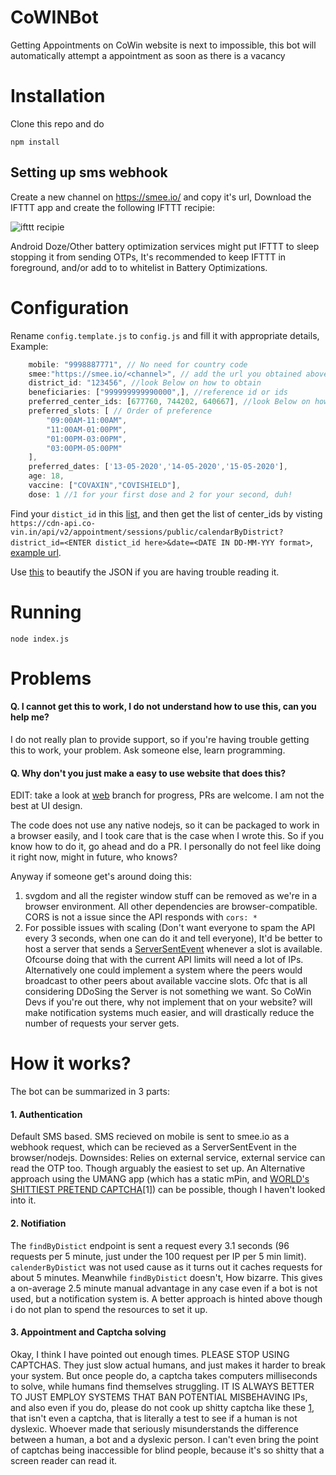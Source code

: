# CoWINBot
Getting Appointments on CoWin website is next to impossible, this bot will automatically attempt a appointment as soon as there is a vacancy

# Installation

Clone this repo and do
```
npm install
```

## Setting up sms webhook
Create a new channel on https://smee.io/ and copy it's url,
Download the IFTTT app and create the following IFTTT recipie:

![ifttt recipie](https://i.ibb.co/Ry4JRhL/ifttt.png)

Android Doze/Other battery optimization services might put IFTTT to sleep stopping it from sending OTPs, It's recommended to keep IFTTT in foreground, and/or add to to whitelist in Battery Optimizations.
# Configuration
Rename `config.template.js` to `config.js` and fill it with appropriate details, Example:
```js
    mobile: "9998887771", // No need for country code
    smee:"https://smee.io/<channel>", // add the url you obtained above
    district_id: "123456", //look Below on how to obtain
    beneficiaries: ["999999999990000",], //reference id or ids
    preferred_center_ids: [677760, 744202, 640667], //look Below on how to obtain
    preferred_slots: [ // Order of preference 
        "09:00AM-11:00AM",
        "11:00AM-01:00PM",
        "01:00PM-03:00PM",
        "03:00PM-05:00PM"
    ],
    preferred_dates: ['13-05-2020','14-05-2020','15-05-2020'],
    age: 18,
    vaccine: ["COVAXIN","COVISHIELD"],
    dose: 1 //1 for your first dose and 2 for your second, duh!
```
Find your `distict_id` in this [list](https://gist.github.com/90a7ac6608d318aef0af5284d875b129), and then get the list of center_ids by visting `https://cdn-api.co-vin.in/api/v2/appointment/sessions/public/calendarByDistrict?district_id=<ENTER distict_id here>&date=<DATE IN DD-MM-YYY format>`, [example url](https://cdn-api.co-vin.in/api/v2/appointment/sessions/public/calendarByDistrict?district_id=1&date=13-05-2021).

Use [this](https://jsonformatter.org/json-pretty-print) to beautify the JSON if you are having trouble reading it.


# Running
```
node index.js
```

# Problems

#### Q. I cannot get this to work, I do not understand how to use this, can you help me? 
I do not really plan to provide support, so if you're having trouble getting this to work, your problem. Ask someone else, learn programming.

#### Q. Why don't you just make a easy to use website that does this?
EDIT: take a look at [web](https://github.com/Anunayj/CoWINBot/tree/web) branch for progress, PRs are welcome. I am not the best at UI design.

The code does not use any native nodejs, so it can be packaged to work in a browser easily, and I took care that is the case when I wrote this. So if you know how to do it, go ahead and do a PR. 
I personally do not feel like doing it right now, might in future, who knows?

Anyway if someone get's around doing this:
1. svgdom and all the register window stuff can be removed as we're in a browser environment. All other dependencies are browser-compatible. CORS is not a issue since the API responds with `cors: *`
2. For possible issues with scaling (Don't want everyone to spam the API every 3 seconds, when one can do it and tell everyone), It'd be better to host a server that sends a [ServerSentEvent](https://developer.mozilla.org/en-US/docs/Web/API/Server-sent_events/Using_server-sent_events) whenever a slot is available. Ofcourse doing that with the current API limits will need a lot of IPs. Alternatively one could implement a system where the peers would broadcast to other peers about available vaccine slots. Ofc that is all considering DDoSing the Server is not something we want. So CoWin Devs if you're out there, why not implement that on your website? will make notification systems much easier, and will drastically reduce the number of requests your server gets.

# How it works?
The bot can be summarized in 3 parts:

#### 1. Authentication
Default SMS based. SMS recieved on mobile is sent to smee.io as a webhook request, which can be recieved as a ServerSentEvent in the browser/nodejs. Downsides: Relies on external service, external service can read the OTP too. Though arguably the easiest to set up. 
An Alternative approach using the UMANG app (which has a static mPin, and [WORLD's SHITTIEST PRETEND CAPTCHA](https://web.umang.gov.in/web_new/login?redirect_to=)[1]) can be possible, though I haven't looked into it.
#### 2. Notifiation
The `findByDistict` endpoint is sent a request every 3.1 seconds (96 requests per 5 minute, just under the 100 request per IP per 5 min limit). `calenderByDistict` was not used cause as it turns out it caches requests for about 5 minutes. Meanwhile `findByDistict` doesn't, How bizarre. This gives a on-average 2.5 minute manual advantage in any case even if a bot is not used, but a notification system is.
A better approach is hinted above though i do not plan to spend the resources to set it up. 
#### 3. Appointment and Captcha solving
Okay, I think I have pointed out enough times. PLEASE STOP USING CAPTCHAS. They just slow actual humans, and just makes it harder to break your system. But once people do, a captcha takes computers milliseconds to solve, while humans find themselves struggling. IT IS ALWAYS BETTER TO JUST EMPLOY SYSTEMS THAT BAN POTENTIAL MISBEHAVING IPs, and also even if you do, please do not cook up shitty captcha like these [1](https://web.umang.gov.in/web_new/login?redirect_to=), that isn't even a captcha, that is literally a test to see if a human is not dyslexic. Whoever made that seriously misunderstands the difference between a human, a bot and a dyslexic person. I can't even bring the point of captchas being inaccessible for blind people, because it's so shitty that a screen reader can read it.

